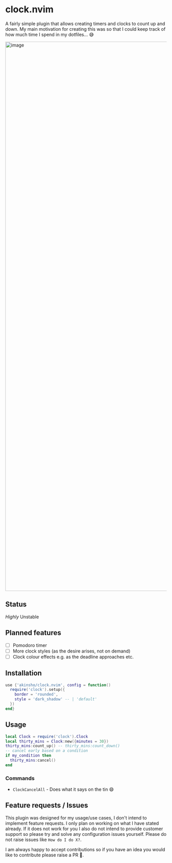 # clock.nvim

A fairly simple plugin that allows creating timers and clocks to count up and down.
My main motivation for creating this was so that I could keep track of how much time I spend in my dotfiles... 😅

<img width="1716" alt="image" src="https://user-images.githubusercontent.com/22454918/174431720-90e712bf-90ac-4d9e-ad0b-00d2222c29c1.png">

## Status

_Highly_ Unstable

## Planned features

- [ ] Pomodoro timer
- [ ] More clock styles (as the desire arises, not on demand)
- [ ] Clock colour effects e.g. as the deadline approaches etc.

## Installation

```lua
use {'akinsho/clock.nvim', config = function()
  require('clock').setup({
    border = 'rounded',
    style = 'dark_shadow' -- | 'default'
  })
end}
```

## Usage

```lua
local Clock = require('clock').Clock
local thirty_mins = Clock:new({minutes = 30})
thirty_mins:count_up() -- thirty_mins:count_down()
-- cancel early based on a condition
if my_condition then
  thirty_mins:cancel()
end
```

### Commands

- `ClockCancelAll` - Does what it says on the tin 😄

## Feature requests / Issues

This plugin was designed for my usage/use cases, I don't intend to implement feature requests. I only plan on working on what I have stated already.
If it does not work for you I also do not intend to provide customer support so please try and solve any configuration issues yourself.
Please do not raise issues like `How do I do X?`.

I am always happy to accept contributions so if you have an idea you would like to contribute please raise a PR 🥇.
